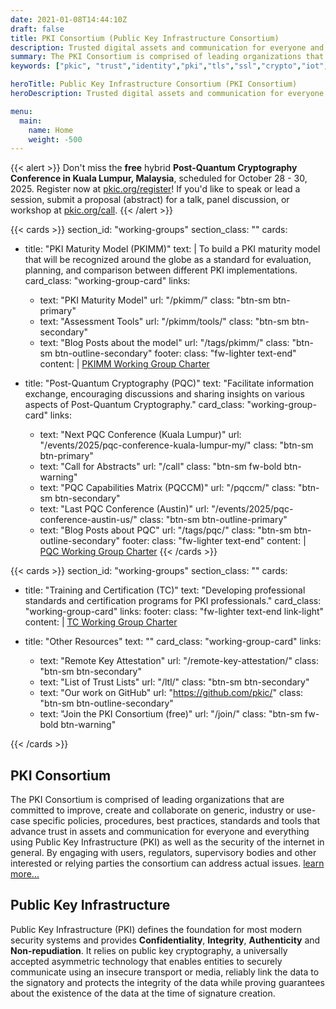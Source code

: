 ```yaml
---
date: 2021-01-08T14:44:10Z
draft: false
title: PKI Consortium (Public Key Infrastructure Consortium)
description: Trusted digital assets and communication for everyone and everything
summary: The PKI Consortium is comprised of leading organizations that are committed to improve, create and collaborate on generic, industry or use-case specific policies, procedures, best practices, standards and tools that advance trust in assets and communication for everyone and everything using Public Key Infrastructure (PKI) as well as the security of the internet in general. By engaging with users, regulators, supervisory bodies and other interested or relying parties the consortium can address actual issues.
keywords: ["pkic", "trust","identity","pki","tls","ssl","crypto","iot","devices", "consortium"]

heroTitle: Public Key Infrastructure Consortium (PKI Consortium)
heroDescription: Trusted digital assets and communication for everyone and everything

menu:
  main:
    name: Home
    weight: -500
---
```


{{< alert >}}
Don't miss the **free** hybrid **Post-Quantum Cryptography Conference in Kuala Lumpur, Malaysia**, scheduled for October 28 - 30, 2025. Register now at [pkic.org/register](/register)! If you'd like to speak or lead a session, submit a proposal (abstract) for a talk, panel discussion, or workshop at [pkic.org/call](/call).
{{< /alert >}}


{{< cards >}}
section_id: "working-groups"
section_class: ""
cards:
  - title: "PKI Maturity Model (PKIMM)"
    text: |
      To build a PKI maturity model that will be recognized around the globe as a standard for evaluation, planning, and comparison between different PKI implementations.
    card_class: "working-group-card"
    links:
      - text: "PKI Maturity Model"
        url: "/pkimm/"
        class: "btn-sm btn-primary"
      - text: "Assessment Tools"
        url: "/pkimm/tools/"
        class: "btn-sm btn-secondary"
      - text: "Blog Posts about the model"
        url: "/tags/pkimm/"
        class: "btn-sm btn-outline-secondary"
    footer:
      class: "fw-lighter text-end"
      content: |
        [PKIMM Working Group Charter](/wg/pkimm/charter/)

  - title: "Post-Quantum Cryptography (PQC)"
    text: "Facilitate information exchange, encouraging discussions and sharing insights on various aspects of Post-Quantum Cryptography."
    card_class: "working-group-card"
    links:
      - text: "Next PQC Conference (Kuala Lumpur)"
        url: "/events/2025/pqc-conference-kuala-lumpur-my/"
        class: "btn-sm btn-primary"
      - text: "Call for Abstracts"
        url: "/call"
        class: "btn-sm fw-bold btn-warning"
      - text: "PQC Capabilities Matrix (PQCCM)"
        url: "/pqccm/"
        class: "btn-sm btn-secondary"
      - text: "Last PQC Conference (Austin)"
        url: "/events/2025/pqc-conference-austin-us/"
        class: "btn-sm btn-outline-primary"
      - text: "Blog Posts about PQC"
        url: "/tags/pqc/"
        class: "btn-sm btn-outline-secondary"
    footer:
      class: "fw-lighter text-end"
      content: |
        [PQC Working Group Charter](/wg/pqc/charter/)
{{< /cards >}}


{{< cards >}}
section_id: "working-groups"
section_class: ""
cards:
  - title: "Training and Certification (TC)"
    text: "Developing professional standards and certification programs for PKI professionals."
    card_class: "working-group-card"
    links:
    footer:
      class: "fw-lighter text-end link-light"
      content: |
        [TC Working Group Charter](/wg/tcwg/charter/)

  - title: "Other Resources"
    text: ""
    card_class: "working-group-card"
    links:
      - text: "Remote Key Attestation"
        url: "/remote-key-attestation/"
        class: "btn-sm btn-secondary"
      - text: "List of Trust Lists"
        url: "/ltl/"
        class: "btn-sm btn-secondary"
      - text: "Our work on GitHub"
        url: "https://github.com/pkic/"
        class: "btn-sm btn-outline-secondary"
      - text: "Join the PKI Consortium (free)"
        url: "/join/"
        class: "btn-sm fw-bold btn-warning"

{{< /cards >}}

## PKI Consortium

The PKI Consortium is comprised of leading organizations that are committed to improve, create and collaborate on generic, industry or use-case specific policies, procedures, best practices, standards and tools that advance trust in assets and communication for everyone and everything using Public Key Infrastructure (PKI) as well as the security of the internet in general. By engaging with users, regulators, supervisory bodies and other interested or relying parties the consortium can address actual issues. [learn more...](/about/)
    
## Public Key Infrastructure

Public Key Infrastructure (PKI) defines the foundation for most modern security systems and provides **Confidentiality**, **Integrity**, **Authenticity** and **Non-repudiation**. It relies on public key cryptography, a universally accepted asymmetric technology that enables entities to securely communicate using an insecure transport or media, reliably link the data to the signatory and protects the integrity of the data while proving guarantees about the existence of the data at the time of signature creation.
